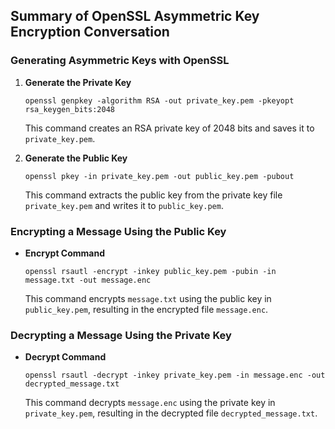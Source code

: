 ## Summary of OpenSSL Asymmetric Key Encryption Conversation

### Generating Asymmetric Keys with OpenSSL

1. **Generate the Private Key**
   ```shell
   openssl genpkey -algorithm RSA -out private_key.pem -pkeyopt rsa_keygen_bits:2048
   ```
   This command creates an RSA private key of 2048 bits and saves it to `private_key.pem`.

2. **Generate the Public Key**
   ```shell
   openssl pkey -in private_key.pem -out public_key.pem -pubout
   ```
   This command extracts the public key from the private key file `private_key.pem` and writes it to `public_key.pem`.

### Encrypting a Message Using the Public Key

- **Encrypt Command**
  ```shell
  openssl rsautl -encrypt -inkey public_key.pem -pubin -in message.txt -out message.enc
  ```
  This command encrypts `message.txt` using the public key in `public_key.pem`, resulting in the encrypted file `message.enc`.

### Decrypting a Message Using the Private Key

- **Decrypt Command**
  ```shell
  openssl rsautl -decrypt -inkey private_key.pem -in message.enc -out decrypted_message.txt
  ```
  This command decrypts `message.enc` using the private key in `private_key.pem`, resulting in the decrypted file `decrypted_message.txt`.
